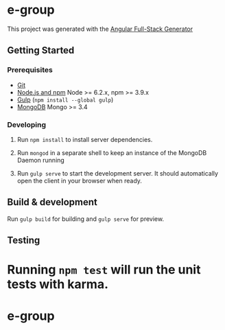 # e-group

This project was generated with the [Angular Full-Stack Generator](https://github.com/DaftMonk/generator-angular-fullstack) 

## Getting Started

### Prerequisites

- [Git](https://git-scm.com/)
- [Node.js and npm](nodejs.org) Node >= 6.2.x, npm >= 3.9.x
- [Gulp](http://gulpjs.com/) (`npm install --global gulp`)
- [MongoDB](https://www.mongodb.org/) Mongo >= 3.4

### Developing

1. Run `npm install` to install server dependencies.

2. Run `mongod` in a separate shell to keep an instance of the MongoDB Daemon running

3. Run `gulp serve` to start the development server. It should automatically open the client in your browser when ready.

## Build & development

Run `gulp build` for building and `gulp serve` for preview.

## Testing

Running `npm test` will run the unit tests with karma.
=======
# e-group

